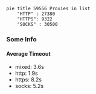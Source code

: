 
```mermaid
pie title 59556 Proxies in list
    "HTTP" : 27380
    "HTTPS": 9322
    "SOCKS" : 30500
```

### Some Info
#### Average Timeout

- mixed: 3.6s
- http: 1.9s
- https: 8.2s
- socks: 5.2s